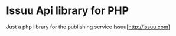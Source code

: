 Issuu Api library for PHP
===

Just a php library for the publishing service Issuu[http://issuu.com]